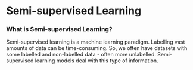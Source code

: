 # Semi-supervised Learning

### What is Semi-supervised Learning?

Semi-supervised learning is a machine learning paradigm. Labelling vast amounts of data can be time-consuming. So, we often have datasets with some labelled and non-labelled data - often more unlabelled. Semi-supervised learning models deal with this type of information.
